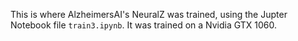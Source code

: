 This is where AlzheimersAI's  NeuralZ was trained, using the Jupter Notebook file `train3.ipynb`. It was trained on a Nvidia GTX 1060.